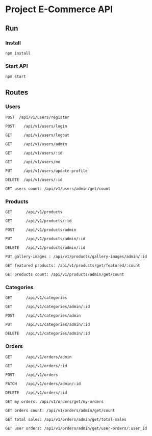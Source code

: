 
# Project E-Commerce API

## Run

### Install

``
npm install
``

### Start API

``
npm start
``

## Routes

### Users

``
POST  /api/v1/users/register
``

``
POST    /api/v1/users/login
``

``
GET     /api/v1/users/logout
``

``
GET     /api/v1/users/admin
``

``
GET     /api/v1/users/:id
``

``
GET     /api/v1/users/me
``

``
PUT     /api/v1/users/update-profile
``

``
DELETE  /api/v1/users/:id
``

``
GET users count: /api/v1/users/admin/get/count
``

### Products

``
GET      /api/v1/products
``

``
GET      /api/v1/products/:id
``

``
POST     /api/v1/products/admin
``

``
PUT      /api/v1/products/admin/:id
``

``
DELETE   /api/v1/products/admin/:id
``

``
PUT gallery-images : /api/v1/products/gallery-images/admin/:id
``

``
GET featured products: /api/v1/products/get/featured/:count
``

``
GET products count: /api/v1/products/admin/get/count
``

### Categories

``
GET      /api/v1/categories
``

``
GET      /api/v1/categories/admin/:id
``

``
POST     /api/v1/categories/admin
``

``
PUT      /api/v1/categories/admin/:id
``

``
DELETE   /api/v1/categories/admin/:id
``

### Orders

``
GET      /api/v1/orders/admin
``

``
GET      /api/v1/orders/:id
``

``
POST     /api/v1/orders
``

``
PATCH    /api/v1/orders/admin/:id
``

``
DELETE   /api/v1/orders/:id
``

``
GET my orders: /api/v1/orders/get/my-orders
``

``
GET orders count: /api/v1/orders/admin/get/count
``

``
GET total sales: /api/v1/orders/admin/get/total-sales
``

``
GET user orders: /api/v1/orders/admin/get/user-orders/:user_id
``
